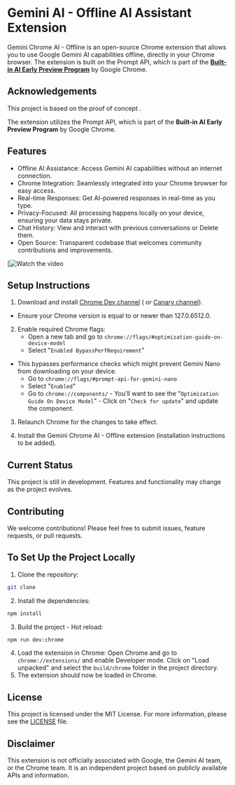 # Gemini AI - Offline AI Assistant Extension

Gemini Chrome AI - Offline is an open-source Chrome extension that allows you to use Google Gemini AI capabilities offline,
directly in your Chrome browser. The extension is built on the Prompt API, which is part of the [**Built-in AI Early
Preview Program**](https://developer.chrome.com/docs/ai/built-in) by Google Chrome.

## Acknowledgements

This project is based on the proof of concept .

The extension utilizes the Prompt API, which is part of the **Built-in AI Early Preview Program** by Google Chrome.


## Features

- Offline AI Assistance: Access Gemini AI capabilities without an internet connection.
- Chrome Integration: Seamlessly integrated into your Chrome browser for easy access.
- Real-time Responses: Get AI-powered responses in real-time as you type.
- Privacy-Focused: All processing happens locally on your device, ensuring your data stays private.
- Chat History: View and interact with previous conversations or Delete them.
- Open Source: Transparent codebase that welcomes community contributions and improvements.

[![Watch the video](sample)


## Setup Instructions

1. Download and install [Chrome Dev channel](https://www.google.com/chrome/dev/) (
   or [Canary channel](https://www.google.com/chrome/canary/)).

- Ensure your Chrome version is equal to or newer than 127.0.6512.0.

2. Enable required Chrome flags:
    - Open a new tab and go to `chrome://flags/#optimization-guide-on-device-model`
    - Select "`Enabled BypassPerfRequirement`"

- This bypasses performance checks which might prevent Gemini Nano from downloading on your device.
    - Go to `chrome://flags/#prompt-api-for-gemini-nano`
    - Select "`Enabled`"
    - Go to `chrome://components/` - You'll want to see the "`Optimization Guide On Device Model`" - Click
      on "`Check for update`" and update the component.

3. Relaunch Chrome for the changes to take effect.

4. Install the Gemini Chrome AI - Offline extension (installation instructions to be added).

## Current Status

This project is still in development. Features and functionality may change as the project evolves.

## Contributing

We welcome contributions! Please feel free to submit issues, feature requests, or pull
requests.

## To Set Up the Project Locally

1. Clone the repository:

```bash
git clone 
```

2. Install the dependencies:

```bash
npm install
```

3. Build the project - Hot reload:

```bash
npm run dev:chrome
```

4. Load the extension in Chrome: Open Chrome and go to `chrome://extensions/` and enable Developer mode. Click on "Load
   unpacked" and select the `build/chrome` folder in the project directory.
5. The extension should now be loaded in Chrome.

## License

This project is licensed under the MIT License. For more information, please see the [LICENSE](LICENSE) file.

## Disclaimer

This extension is not officially associated with Google, the Gemini AI team, or the Chrome team. It is an independent
project based on publicly available APIs and information.
